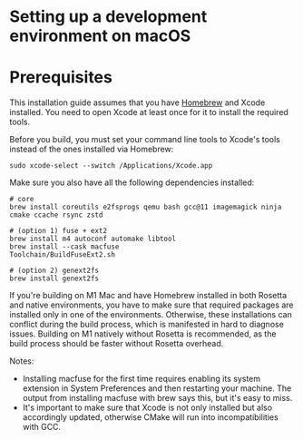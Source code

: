 # Setting up a development environment on macOS

# Prerequisites

This installation guide assumes that you have [Homebrew](https://brew.sh) and Xcode installed. You need to open Xcode at least once for it to install the required tools.

Before you build, you must set your command line tools to Xcode's tools instead of the ones installed via Homebrew:
```console
sudo xcode-select --switch /Applications/Xcode.app
```

Make sure you also have all the following dependencies installed:

```console
# core
brew install coreutils e2fsprogs qemu bash gcc@11 imagemagick ninja cmake ccache rsync zstd

# (option 1) fuse + ext2
brew install m4 autoconf automake libtool
brew install --cask macfuse
Toolchain/BuildFuseExt2.sh

# (option 2) genext2fs
brew install genext2fs
```

If you're building on M1 Mac and have Homebrew installed in both Rosetta and native environments,
you have to make sure that required packages are installed only in one of the environments. Otherwise,
these installations can conflict during the build process, which is manifested in hard to diagnose issues.
Building on M1 natively without Rosetta is recommended, as the build process should be faster without Rosetta
overhead.

Notes:

- Installing macfuse for the first time requires enabling its system extension in System Preferences and then restarting
  your machine. The output from installing macfuse with brew says this, but it's easy to miss.
- It's important to make sure that Xcode is not only installed but also accordingly updated, otherwise CMake will run into incompatibilities with GCC.
